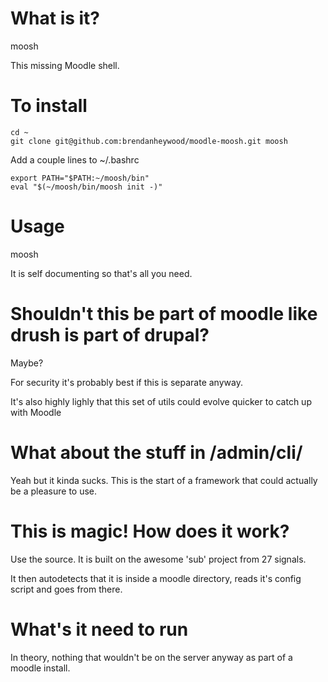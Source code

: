 
# What is it? #

 moosh

This missing Moodle shell.


# To install #

```
cd ~
git clone git@github.com:brendanheywood/moodle-moosh.git moosh
```

Add a couple lines to ~/.bashrc 

```
export PATH="$PATH:~/moosh/bin"
eval "$(~/moosh/bin/moosh init -)"
```

# Usage #

moosh

It is self documenting so that's all you need. 



# Shouldn't this be part of moodle like drush is part of drupal? #

Maybe?

For security it's probably best if this is separate anyway.

It's also highly lighly that this set of utils could evolve quicker to catch up with Moodle


# What about the stuff in /admin/cli/ #

Yeah but it kinda sucks. This is the start of a framework that could actually be a pleasure to use.


# This is magic! How does it work? #

Use the source. It is built on the awesome 'sub' project from 27 signals.

It then autodetects that it is inside a moodle directory, reads it's config script and goes from there.


# What's it need to run #

In theory, nothing that wouldn't be on the server anyway as part of a moodle install.




